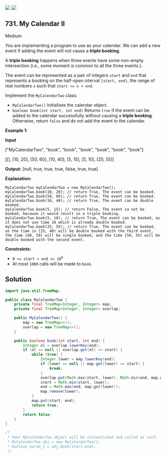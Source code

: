 [![](https://img.shields.io/github/stars/javadev/LeetCode-in-Java?label=Stars&style=flat-square)](https://github.com/javadev/LeetCode-in-Java)
[![](https://img.shields.io/github/forks/javadev/LeetCode-in-Java?label=Fork%20me%20on%20GitHub%20&style=flat-square)](https://github.com/javadev/LeetCode-in-Java/fork)

## 731\. My Calendar II

Medium

You are implementing a program to use as your calendar. We can add a new event if adding the event will not cause a **triple booking**.

A **triple booking** happens when three events have some non-empty intersection (i.e., some moment is common to all the three events.).

The event can be represented as a pair of integers `start` and `end` that represents a booking on the half-open interval `[start, end)`, the range of real numbers `x` such that `start <= x < end`.

Implement the `MyCalendarTwo` class:

*   `MyCalendarTwo()` Initializes the calendar object.
*   `boolean book(int start, int end)` Returns `true` if the event can be added to the calendar successfully without causing a **triple booking**. Otherwise, return `false` and do not add the event to the calendar.

**Example 1:**

**Input** 

["MyCalendarTwo", "book", "book", "book", "book", "book", "book"] 

[[], [10, 20], [50, 60], [10, 40], [5, 15], [5, 10], [25, 55]]

**Output:** [null, true, true, true, false, true, true]

**Explanation:** 

    MyCalendarTwo myCalendarTwo = new MyCalendarTwo(); 
    myCalendarTwo.book(10, 20); // return True, The event can be booked. 
    myCalendarTwo.book(50, 60); // return True, The event can be booked. 
    myCalendarTwo.book(10, 40); // return True, The event can be double booked. 
    myCalendarTwo.book(5, 15); // return False, The event ca not be booked, because it would result in a triple booking. 
    myCalendarTwo.book(5, 10); // return True, The event can be booked, as it does not use time 10 which is already double booked. 
    myCalendarTwo.book(25, 55); // return True, The event can be booked, as the time in [25, 40) will be double booked with the third event, the time [40, 50) will be single booked, and the time [50, 55) will be double booked with the second event.

**Constraints:**

*   <code>0 <= start < end <= 10<sup>9</sup></code>
*   At most `1000` calls will be made to `book`.

## Solution

```java
import java.util.TreeMap;

public class MyCalendarTwo {
    private final TreeMap<Integer, Integer> map;
    private final TreeMap<Integer, Integer> overlap;

    public MyCalendarTwo() {
        map = new TreeMap<>();
        overlap = new TreeMap<>();
    }

    public boolean book(int start, int end) {
        Integer ol = overlap.lowerKey(end);
        if (ol == null || overlap.get(ol) <= start) {
            while (true) {
                Integer lower = map.lowerKey(end);
                if (lower == null || map.get(lower) <= start) {
                    break;
                }
                overlap.put(Math.max(start, lower), Math.min(end, map.get(lower)));
                start = Math.min(start, lower);
                end = Math.max(end, map.get(lower));
                map.remove(lower);
            }
            map.put(start, end);
            return true;
        }
        return false;
    }
}

/*
 * Your MyCalendarTwo object will be instantiated and called as such:
 * MyCalendarTwo obj = new MyCalendarTwo();
 * boolean param_1 = obj.book(start,end);
 */
```